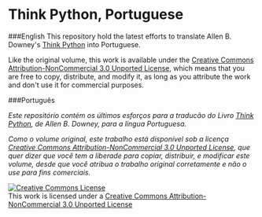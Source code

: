 Think Python, Portuguese
=========================

###English
This repository hold the latest efforts to translate Allen B. Downey's [Think Python](http://greenteapress.com/thinkpython/thinkpython.html) into Portuguese. 

Like the original volume, this work is available under the [Creative Commons Attribution-NonCommercial 3.0 Unported License](http://creativecommons.org/licenses/by-nc/3.0/), which means that you are free to copy, distribute, and modify it, as long as you attribute the work and don't use it for commercial purposes.

###Português

*Este repositório contém os últimos esforços para a traducão do Livro [Think Python](http://greenteapress.com/thinkpython/thinkpython.html), de Allen B. Downey, para a língua Portuguesa.*

*Como o volume original, este trabalho está disponível sob a licença [Creative Commons Attribution-NonCommercial 3.0 Unported License](http://creativecommons.org/licenses/by-nc/3.0/), que quer dizer que você tem a liberade para copiar, distribuir, e modificar este volume, desde que você atribua o trabalho original corretamente e não o use para fins comerciais.*

<a rel="license" href="http://creativecommons.org/licenses/by-nc/3.0/"><img alt="Creative Commons License" style="border-width:0" src="http://i.creativecommons.org/l/by-nc/3.0/88x31.png" /></a><br />This work is licensed under a <a rel="license" href="http://creativecommons.org/licenses/by-nc/3.0/">Creative Commons Attribution-NonCommercial 3.0 Unported License</a>
